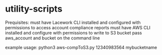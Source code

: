 # utility-scripts

Prequisites:
must have Lacework CLI installed and configured with permissions to access account compliance reports
must have AWS CLI installed and configure with permissions to write to S3 bucket
pass aws_account and bucket on the command line

example usage:   python3 aws-compToS3.py 12340983564 mybucketname
